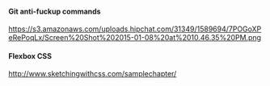 #### Git anti-fuckup commands
https://s3.amazonaws.com/uploads.hipchat.com/31349/1589694/7POGoXPeRePoqLx/Screen%20Shot%202015-01-08%20at%2010.46.35%20PM.png

#### Flexbox CSS
http://www.sketchingwithcss.com/samplechapter/
